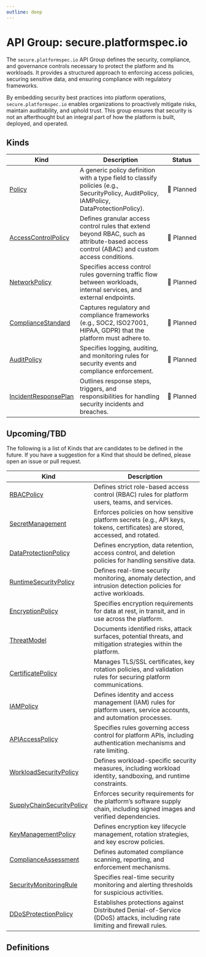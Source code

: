 ```yaml
---
outline: deep
---
```


# API Group: secure.platformspec.io
The `secure.platformspec.io` API Group defines the security, compliance, and governance controls necessary to protect the platform and its workloads.  It provides a structured approach to enforcing access policies, securing sensitive data, and ensuring compliance with regulatory frameworks.

By embedding security best practices into platform operations, `secure.platformspec.io` enables organizations to proactively mitigate risks, maintain auditability, and uphold trust.  This group ensures that security is not an afterthought but an integral part of how the platform is built, deployed, and operated.

## Kinds
| Kind | Description | Status |
| --- | --- | --- |
| [Policy](#policy) | A generic policy definition with a type field to classify policies (e.g., SecurityPolicy, AuditPolicy, IAMPolicy, DataProtectionPolicy). | 📝&nbsp;Planned |
| [AccessControlPolicy](#accesscontrolpolicy) | Defines granular access control rules that extend beyond RBAC, such as attribute-based access control (ABAC) and custom access conditions. | 📝&nbsp;Planned |
| [NetworkPolicy](#networkpolicy) | Specifies access control rules governing traffic flow between workloads, internal services, and external endpoints. | 📝&nbsp;Planned |
| [ComplianceStandard](#compliancestandard) | Captures regulatory and compliance frameworks (e.g., SOC2, ISO27001, HIPAA, GDPR) that the platform must adhere to. | 📝&nbsp;Planned |
| [AuditPolicy](#auditpolicy) | Specifies logging, auditing, and monitoring rules for security events and compliance enforcement. | 📝&nbsp;Planned |
| [IncidentResponsePlan](#incidentresponseplan) | Outlines response steps, triggers, and responsibilities for handling security incidents and breaches. | 📝&nbsp;Planned |

## Upcoming/TBD
The following is a list of Kinds that are candidates to be defined in the future.  If you have a suggestion for a Kind that should be defined, please open an issue or pull request.

| Kind | Description |
| --- | --- |
| [RBACPolicy](#rbacpolicy) | Defines strict role-based access control (RBAC) rules for platform users, teams, and services. |
| [SecretManagement](#secretmanagement) | Enforces policies on how sensitive platform secrets (e.g., API keys, tokens, certificates) are stored, accessed, and rotated. |
| [DataProtectionPolicy](#dataprotectionpolicy) | Defines encryption, data retention, access control, and deletion policies for handling sensitive data. |
| [RuntimeSecurityPolicy](#runtimesecuritypolicy) | Defines real-time security monitoring, anomaly detection, and intrusion detection policies for active workloads. |
| [EncryptionPolicy](#encryptionpolicy) | Specifies encryption requirements for data at rest, in transit, and in use across the platform. |
| [ThreatModel](#threatmodel) | Documents identified risks, attack surfaces, potential threats, and mitigation strategies within the platform. |
| [CertificatePolicy](#certificatepolicy) | Manages TLS/SSL certificates, key rotation policies, and validation rules for securing platform communications. |
| [IAMPolicy](#iampolicy) | Defines identity and access management (IAM) rules for platform users, service accounts, and automation processes. |
| [APIAccessPolicy](#apiaccesspolicy) | Specifies rules governing access control for platform APIs, including authentication mechanisms and rate limiting. |
| [WorkloadSecurityPolicy](#workloadsecuritypolicy) | Defines workload-specific security measures, including workload identity, sandboxing, and runtime constraints. |
| [SupplyChainSecurityPolicy](#supplychainsecuritypolicy) | Enforces security requirements for the platform’s software supply chain, including signed images and verified dependencies. |
| [KeyManagementPolicy](#keymanagementpolicy) | Defines encryption key lifecycle management, rotation strategies, and key escrow policies. |
| [ComplianceAssessment](#complianceassessment) | Defines automated compliance scanning, reporting, and enforcement mechanisms. |
| [SecurityMonitoringRule](#securitymonitoringrule) | Specifies real-time security monitoring and alerting thresholds for suspicious activities. |
| [DDoSProtectionPolicy](#ddosprotectionpolicy) | Establishes protections against Distributed Denial-of-Service (DDoS) attacks, including rate limiting and firewall rules. |


## Definitions
